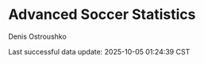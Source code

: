 # Advanced Soccer Statistics
Denis Ostroushko

<!-- gfm -->

Last successful data update: 2025-10-05 01:24:39 CST
